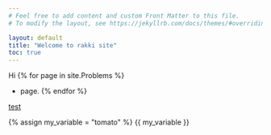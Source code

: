 ```yaml
---
# Feel free to add content and custom Front Matter to this file.
# To modify the layout, see https://jekyllrb.com/docs/themes/#overriding-theme-defaults

layout: default
title: "Welcome to rakki site" 
toc: true
---
```

Hi
{% for page in site.Problems %}
- page.
{% endfor %}

[test](Problems/integrals)

{% assign my_variable = "tomato" %}
{{ my_variable }}
